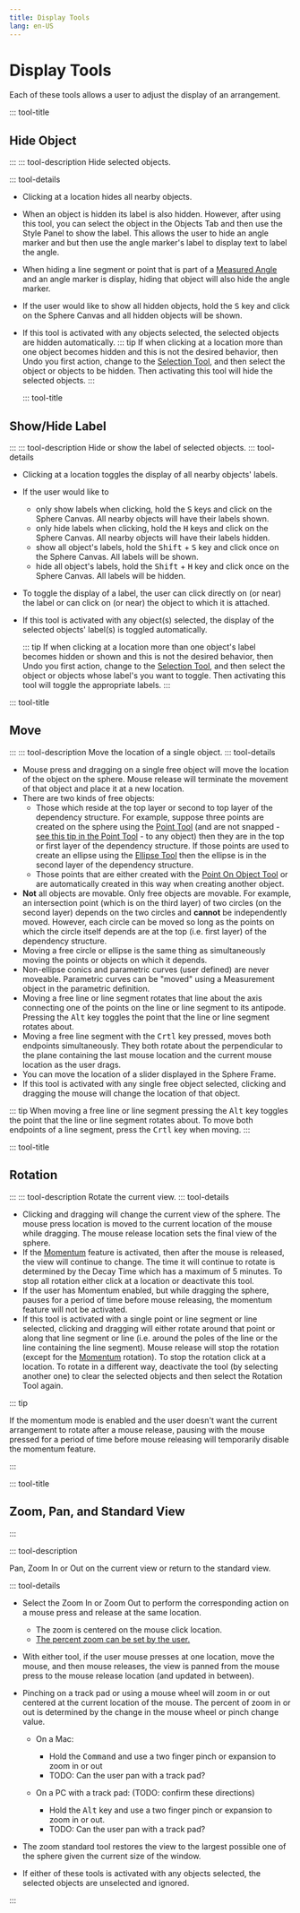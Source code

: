 ```yaml
---
title: Display Tools
lang: en-US
---
```


# Display Tools

Each of these tools allows a user to adjust the display of an arrangement.

::: tool-title

## Hide Object

:::
::: tool-description
Hide selected objects.

::: tool-details

- Clicking at a location hides all nearby objects.
- When an object is hidden its label is also hidden. However, after using this tool, you can select the object in the Objects Tab and then use the Style Panel to show the label. This allows the user to hide an angle marker and but then use the angle marker's label to display text to label the angle.
- When hiding a line segment or point that is part of a [Measured Angle](/tools/measurement.html#angle) and an angle marker is display, hiding that object will also hide the angle marker.
- If the user would like to show all hidden objects, hold the <kbd>S</kbd> key and click on the Sphere Canvas and all hidden objects will be shown.
- If this tool is activated with any objects selected, the selected objects are hidden automatically.
  ::: tip
  If when clicking at a location more than one object becomes hidden and this is not the desired behavior, then Undo you first action, change to the [Selection Tool](edit.html#selection), and then select the object or objects to be hidden. Then activating this tool will hide the selected objects.
  :::

  ::: tool-title

## Show/Hide Label

:::
::: tool-description
Hide or show the label of selected objects.
::: tool-details

- Clicking at a location toggles the display of all nearby objects' labels.
- If the user would like to

  - only show labels when clicking, hold the <kbd>S</kbd> keys and click on the Sphere Canvas. All nearby objects will have their labels shown.
  - only hide labels when clicking, hold the <kbd>H</kbd> keys and click on the Sphere Canvas. All nearby objects will have their labels hidden.
  - show all object's labels, hold the <kbd>Shift</kbd> + <kbd>S</kbd> key and click once on the Sphere Canvas. All labels will be shown.
  - hide all object's labels, hold the <kbd>Shift</kbd> + <kbd>H</kbd> key and click once on the Sphere Canvas. All labels will be hidden.

- To toggle the display of a label, the user can click directly on (or near) the label or can click on (or near) the object to which it is attached.
- If this tool is activated with any object(s) selected, the display of the selected objects' label(s) is toggled automatically.

  ::: tip
  If when clicking at a location more than one object's label becomes hidden or shown and this is not the desired behavior, then Undo you first action, change to the [Selection Tool](edit.html#selection), and then select the object or objects whose label's you want to toggle. Then activating this tool will toggle the appropriate labels.
  :::

::: tool-title

## Move

:::
::: tool-description
Move the location of a single object.
::: tool-details

- Mouse press and dragging on a single free object will move the location of the object on the sphere. Mouse release will terminate the movement of that object and place it at a new location.
- There are two kinds of free objects:
  - Those which reside at the top layer or second to top layer of the dependency structure. For example, suppose three points are created on the sphere using the [Point Tool](/tools/basic.html#point) (and are not snapped - [see this tip in the Point Tool](/tools/basic.html#point) - to any object) then they are in the top or first layer of the dependency structure. If those points are used to create an ellipse using the [Ellipse Tool](/tools/basic.html#ellipse) then the ellipse is in the second layer of the dependency structure.
  - Those points that are either created with the [Point On Object Tool](/tools/construction.html#point-on-object) or are automatically created in this way when creating another object.
- **Not** all objects are movable. Only free objects are movable. For example, an intersection point (which is on the third layer) of two circles (on the second layer) depends on the two circles and **cannot** be independently moved. However, each circle can be moved so long as the points on which the circle itself depends are at the top (i.e. first layer) of the dependency structure.
- Moving a free circle or ellipse is the same thing as simultaneously moving the points or objects on which it depends.
- Non-ellipse conics and parametric curves (user defined) are never moveable. Parametric curves can be "moved" using a Measurement object in the parametric definition.
- Moving a free line or line segment rotates that line about the axis connecting one of the points on the line or line segment to its antipode. Pressing the <kbd>Alt</kbd> key toggles the point that the line or line segment rotates about.
- Moving a free line segment with the <kbd>Crtl</kbd> key pressed, moves both endpoints simultaneously. They both rotate about the perpendicular to the plane containing the last mouse location and the current mouse location as the user drags.
- You can move the location of a slider displayed in the Sphere Frame.
- If this tool is activated with any single free object selected, clicking and dragging the mouse will change the location of that object.

::: tip
When moving a free line or line segment pressing the <kbd>Alt</kbd> key toggles the point that the line or line segment rotates about. To move both endpoints of a line segment, press the <kbd>Crtl</kbd> key when moving.
:::

::: tool-title

## Rotation

:::
::: tool-description
Rotate the current view.
::: tool-details

- Clicking and dragging will change the current view of the sphere. The mouse press location is moved to the current location of the mouse while dragging. The mouse release location sets the final view of the sphere.
- If the [Momentum](/userguide/#top-region-title-bar) feature is activated, then after the mouse is released, the view will continue to change. The time it will continue to rotate is determined by the Decay Time which has a maximum of 5 minutes. To stop all rotation either click at a location or deactivate this tool.
- If the user has Momentum enabled, but while dragging the sphere, pauses for a period of time before mouse releasing, the momentum feature will not be activated.
- If this tool is activated with a single point or line segment or line selected, clicking and dragging will either rotate around that point or along that line segment or line (i.e. around the poles of the line or the line containing the line segment). Mouse release will stop the rotation (except for the [Momentum](/userguide/#top-region-title-bar) rotation). To stop the rotation click at a location. To rotate in a different way, deactivate the tool (by selecting another one) to clear the selected objects and then select the Rotation Tool again.

::: tip

If the momentum mode is enabled and the user doesn't want the current arrangement to rotate after a mouse release, pausing with the mouse pressed for a period of time before mouse releasing will temporarily disable the momentum feature.

:::

::: tool-title

## Zoom, Pan, and Standard View

:::

::: tool-description

Pan, Zoom In or Out on the current view or return to the standard view.

::: tool-details

- Select the Zoom In or Zoom Out to perform the corresponding action on a mouse press and release at the same location.
  - The zoom is centered on the mouse click location.
  - [The percent zoom can be set by the user.](/userguide/titlebar.html#global-settings)
- With either tool, if the user mouse presses at one location, move the mouse, and then mouse releases, the view is panned from the mouse press to the mouse release location (and updated in between).
- Pinching on a track pad or using a mouse wheel will zoom in or out centered at the current location of the mouse. The percent of zoom in or out is determined by the change in the mouse wheel or pinch change value.

  - On a Mac:

    - Hold the <kbd>Command</kbd> and use a two finger pinch or expansion to zoom in or out
    - TODO: Can the user pan with a track pad?

  - On a PC with a track pad: (TODO: confirm these directions)

    - Hold the <kbd>Alt</kbd> key and use a two finger pinch or expansion to zoom in or out.
    - TODO: Can the user pan with a track pad?

- The zoom standard tool restores the view to the largest possible one of the sphere given the current size of the window.
- If either of these tools is activated with any objects selected, the selected objects are unselected and ignored.

:::

